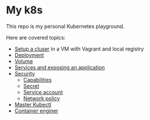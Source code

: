 # My k8s

This repo is my personal Kubernetes playground.

Here are covered topics:

- [Setup a cluser](./Setup/README.md) in a VM with Vagrant and local registry 
- [Deployment](./Deployment/basic.md)
- [Volume](./Volumes/fluentd-tutorial.md)
- [Services and exposing an application](./Services/service_deep_dive.md) 
- [Security](./Security/0-capabilities-bis-part1_test.sh)
    - [Capabilities](./Security/0-capabilities-bis-part1_test.sh)
    - [Secret](./Security/1-secret-creation-consumption.md)
    - [Service account](./Security/2-service-account.md)
    - [Network policy](./Security/3-1-network-policy-NoPolicy.md)
- [Master Kubectl](./Master-Kubectl/0-kubectl-run-explained.md)
- [Container enginer](./container-engine/container-engine.md)